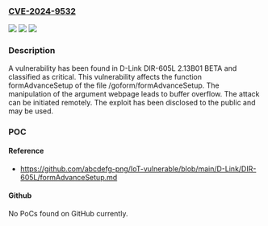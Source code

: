 ### [CVE-2024-9532](https://cve.mitre.org/cgi-bin/cvename.cgi?name=CVE-2024-9532)
![](https://img.shields.io/static/v1?label=Product&message=DIR-605L&color=blue)
![](https://img.shields.io/static/v1?label=Version&message=%3D%202.13B01%20BETA%20&color=brighgreen)
![](https://img.shields.io/static/v1?label=Vulnerability&message=Buffer%20Overflow&color=brighgreen)

### Description

A vulnerability has been found in D-Link DIR-605L 2.13B01 BETA and classified as critical. This vulnerability affects the function formAdvanceSetup of the file /goform/formAdvanceSetup. The manipulation of the argument webpage leads to buffer overflow. The attack can be initiated remotely. The exploit has been disclosed to the public and may be used.

### POC

#### Reference
- https://github.com/abcdefg-png/IoT-vulnerable/blob/main/D-Link/DIR-605L/formAdvanceSetup.md

#### Github
No PoCs found on GitHub currently.

